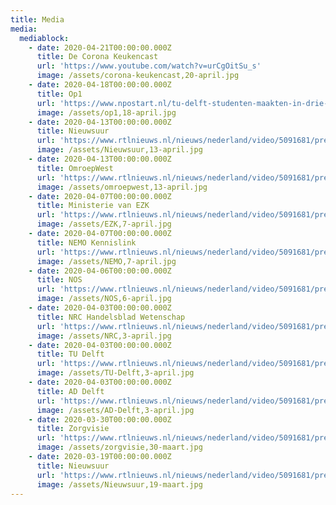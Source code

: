 ```yaml
---
title: Media
media:
  mediablock:
    - date: 2020-04-21T00:00:00.000Z
      title: De Corona Keukencast
      url: 'https://www.youtube.com/watch?v=urCgOitSu_s'
      image: /assets/corona-keukencast,20-april.jpg
    - date: 2020-04-18T00:00:00.000Z
      title: Op1
      url: 'https://www.npostart.nl/tu-delft-studenten-maakten-in-drie-weken-beademingsapparaat-voor-intensive-care/17-04-2020/POMS_BV_16087788'
      image: /assets/op1,18-april.jpg
    - date: 2020-04-13T00:00:00.000Z
      title: Nieuwsuur
      url: 'https://www.rtlnieuws.nl/nieuws/nederland/video/5091681/premier-mark-rutte-neemt-kijkje-bij-nieuw-beademingsapparaat-van-tu'
      image: /assets/Nieuwsuur,13-april.jpg
    - date: 2020-04-13T00:00:00.000Z
      title: OmroepWest
      url: 'https://www.rtlnieuws.nl/nieuws/nederland/video/5091681/premier-mark-rutte-neemt-kijkje-bij-nieuw-beademingsapparaat-van-tu'
      image: /assets/omroepwest,13-april.jpg
    - date: 2020-04-07T00:00:00.000Z
      title: Ministerie van EZK
      url: 'https://www.rtlnieuws.nl/nieuws/nederland/video/5091681/premier-mark-rutte-neemt-kijkje-bij-nieuw-beademingsapparaat-van-tu'
      image: /assets/EZK,7-april.jpg
    - date: 2020-04-07T00:00:00.000Z
      title: NEMO Kennislink
      url: 'https://www.rtlnieuws.nl/nieuws/nederland/video/5091681/premier-mark-rutte-neemt-kijkje-bij-nieuw-beademingsapparaat-van-tu'
      image: /assets/NEMO,7-april.jpg
    - date: 2020-04-06T00:00:00.000Z
      title: NOS
      url: 'https://www.rtlnieuws.nl/nieuws/nederland/video/5091681/premier-mark-rutte-neemt-kijkje-bij-nieuw-beademingsapparaat-van-tu'
      image: /assets/NOS,6-april.jpg
    - date: 2020-04-03T00:00:00.000Z
      title: NRC Handelsblad Wetenschap
      url: 'https://www.rtlnieuws.nl/nieuws/nederland/video/5091681/premier-mark-rutte-neemt-kijkje-bij-nieuw-beademingsapparaat-van-tu'
      image: /assets/NRC,3-april.jpg
    - date: 2020-04-03T00:00:00.000Z
      title: TU Delft
      url: 'https://www.rtlnieuws.nl/nieuws/nederland/video/5091681/premier-mark-rutte-neemt-kijkje-bij-nieuw-beademingsapparaat-van-tu'
      image: /assets/TU-Delft,3-april.jpg
    - date: 2020-04-03T00:00:00.000Z
      title: AD Delft
      url: 'https://www.rtlnieuws.nl/nieuws/nederland/video/5091681/premier-mark-rutte-neemt-kijkje-bij-nieuw-beademingsapparaat-van-tu'
      image: /assets/AD-Delft,3-april.jpg
    - date: 2020-03-30T00:00:00.000Z
      title: Zorgvisie
      url: 'https://www.rtlnieuws.nl/nieuws/nederland/video/5091681/premier-mark-rutte-neemt-kijkje-bij-nieuw-beademingsapparaat-van-tu'
      image: /assets/zorgvisie,30-maart.jpg
    - date: 2020-03-19T00:00:00.000Z
      title: Nieuwsuur
      url: 'https://www.rtlnieuws.nl/nieuws/nederland/video/5091681/premier-mark-rutte-neemt-kijkje-bij-nieuw-beademingsapparaat-van-tu'
      image: /assets/Nieuwsuur,19-maart.jpg
---
```


